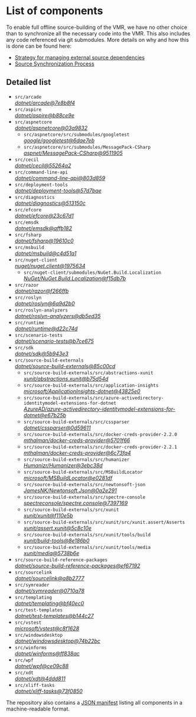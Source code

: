 ﻿# List of components

To enable full offline source-building of the VMR, we have no other choice than to synchronize all the necessary code into the VMR. This also includes any code referenced via git submodules. More details on why and how this is done can be found here:
- [Strategy for managing external source dependencies](src/arcade/Documentation/UnifiedBuild/VMR-Strategy-For-External-Source.md)
- [Source Synchronization Process](src/arcade/Documentation/UnifiedBuild/VMR-Design-And-Operation.md#source-synchronization-process)

## Detailed list

<!-- component list beginning -->
- `src/arcade`  
*[dotnet/arcade@7e8b8f4](https://github.com/dotnet/arcade/tree/7e8b8f4f321c8671aa01b53567d31aaa4950706f)*
- `src/aspire`  
*[dotnet/aspire@b88ce9e](https://github.com/dotnet/aspire/tree/b88ce9e7cb0430fb0b4e2d018f13694a4c733289)*
- `src/aspnetcore`  
*[dotnet/aspnetcore@03a9832](https://github.com/dotnet/aspnetcore/tree/03a9832f53a9dd12cc7815596dd78fcee8c29f4a)*
    - `src/aspnetcore/src/submodules/googletest`  
    *[google/googletest@6dae7eb](https://github.com/google/googletest/tree/6dae7eb4a5c3a169f3e298392bff4680224aa94a)*
    - `src/aspnetcore/src/submodules/MessagePack-CSharp`  
    *[aspnet/MessagePack-CSharp@9511905](https://github.com/aspnet/MessagePack-CSharp/tree/95119056ee8f4da1714b055a4f16893afaa73af7)*
- `src/cecil`  
*[dotnet/cecil@55264a2](https://github.com/dotnet/cecil/tree/55264a2946c11ef5066da882f4614624e28e3e00)*
- `src/command-line-api`  
*[dotnet/command-line-api@803d859](https://github.com/dotnet/command-line-api/tree/803d8598f98fb4efd94604b32627ee9407f246db)*
- `src/deployment-tools`  
*[dotnet/deployment-tools@57d7bae](https://github.com/dotnet/deployment-tools/tree/57d7baec5f331a145174d0e8f00d7bbfdf2b77d4)*
- `src/diagnostics`  
*[dotnet/diagnostics@513150c](https://github.com/dotnet/diagnostics/tree/513150c2f25077b1fcb194407e53c433c975f39b)*
- `src/efcore`  
*[dotnet/efcore@23c67d1](https://github.com/dotnet/efcore/tree/23c67d11c4ee1b47de7f31c1c701bd27dc2ab405)*
- `src/emsdk`  
*[dotnet/emsdk@affb182](https://github.com/dotnet/emsdk/tree/affb1823f4444a47529d649689a7a9b955fedf95)*
- `src/fsharp`  
*[dotnet/fsharp@19610c0](https://github.com/dotnet/fsharp/tree/19610c0b654766eec49d044cb97ca6eaa2a63d16)*
- `src/msbuild`  
*[dotnet/msbuild@c4d51a1](https://github.com/dotnet/msbuild/tree/c4d51a11b84b4aabd9e5da1e3099f2c7c85024fe)*
- `src/nuget-client`  
*[nuget/nuget.client@1975634](https://github.com/nuget/nuget.client/tree/19756345139c45de23bd196e9b4be01d48e84fdd)*
    - `src/nuget-client/submodules/NuGet.Build.Localization`  
    *[NuGet/NuGet.Build.Localization@f15db7b](https://github.com/NuGet/NuGet.Build.Localization/tree/f15db7b7c6f5affbea268632ef8333d2687c8031)*
- `src/razor`  
*[dotnet/razor@f266ffb](https://github.com/dotnet/razor/tree/f266ffb956e3704b1473d572cd3015fc0ee8b3be)*
- `src/roslyn`  
*[dotnet/roslyn@6a9d2b0](https://github.com/dotnet/roslyn/tree/6a9d2b077973e31b213517579f674b461053ac1c)*
- `src/roslyn-analyzers`  
*[dotnet/roslyn-analyzers@db5ed35](https://github.com/dotnet/roslyn-analyzers/tree/db5ed35361c522fa21097337e406124faa1d59b5)*
- `src/runtime`  
*[dotnet/runtime@d22c74d](https://github.com/dotnet/runtime/tree/d22c74dc974a757b48380a01dd0450efba31db64)*
- `src/scenario-tests`  
*[dotnet/scenario-tests@b7ce675](https://github.com/dotnet/scenario-tests/tree/b7ce67571aff209313584ed0ee34f714270099dd)*
- `src/sdk`  
*[dotnet/sdk@5b943e3](https://github.com/dotnet/sdk/tree/5b943e320b9a3e2952e060d66607c63e9d41c4a5)*
- `src/source-build-externals`  
*[dotnet/source-build-externals@85c00cd](https://github.com/dotnet/source-build-externals/tree/85c00cd57c77e94d63f80eac12b834ea14ae5907)*
    - `src/source-build-externals/src/abstractions-xunit`  
    *[xunit/abstractions.xunit@b75d54d](https://github.com/xunit/abstractions.xunit/tree/b75d54d73b141709f805c2001b16f3dd4d71539d)*
    - `src/source-build-externals/src/application-insights`  
    *[microsoft/ApplicationInsights-dotnet@43825e0](https://github.com/microsoft/ApplicationInsights-dotnet/tree/43825e06a22cdfb702fc199a7ba99a7d541d48c6)*
    - `src/source-build-externals/src/azure-activedirectory-identitymodel-extensions-for-dotnet`  
    *[AzureAD/azure-activedirectory-identitymodel-extensions-for-dotnet@e67b25b](https://github.com/AzureAD/azure-activedirectory-identitymodel-extensions-for-dotnet/tree/e67b25be77532af9ba405670b34b4d263d505fde)*
    - `src/source-build-externals/src/cssparser`  
    *[dotnet/cssparser@0d59611](https://github.com/dotnet/cssparser/tree/0d59611784841735a7778a67aa6e9d8d000c861f)*
    - `src/source-build-externals/src/docker-creds-provider-2.2.0`  
    *[mthalman/docker-creds-provider@5701f66](https://github.com/mthalman/docker-creds-provider/tree/5701f6667c1fbd805684857baaa860383bbdfed7)*
    - `src/source-build-externals/src/docker-creds-provider-2.2.1`  
    *[mthalman/docker-creds-provider@6c73fa4](https://github.com/mthalman/docker-creds-provider/tree/6c73fa4784795ae07f49305a057abf5c473d2adb)*
    - `src/source-build-externals/src/humanizer`  
    *[Humanizr/Humanizer@3ebc38d](https://github.com/Humanizr/Humanizer/tree/3ebc38de585fc641a04b0e78ed69468453b0f8a1)*
    - `src/source-build-externals/src/MSBuildLocator`  
    *[microsoft/MSBuildLocator@e0281df](https://github.com/microsoft/MSBuildLocator/tree/e0281df33274ac3c3e22acc9b07dcb4b31d57dc0)*
    - `src/source-build-externals/src/newtonsoft-json`  
    *[JamesNK/Newtonsoft.Json@0a2e291](https://github.com/JamesNK/Newtonsoft.Json/tree/0a2e291c0d9c0c7675d445703e51750363a549ef)*
    - `src/source-build-externals/src/spectre-console`  
    *[spectreconsole/spectre.console@7397169](https://github.com/spectreconsole/spectre.console/tree/7397169a2757dc3657598bdea4ac222c0f283425)*
    - `src/source-build-externals/src/xunit`  
    *[xunit/xunit@f110e5b](https://github.com/xunit/xunit/tree/f110e5bee5dfd4c08339587c9c3df9292fcb597c)*
    - `src/source-build-externals/src/xunit/src/xunit.assert/Asserts`  
    *[xunit/assert.xunit@5c8c10e](https://github.com/xunit/assert.xunit/tree/5c8c10e085eb42f39f2fe0b40c94bf56649eb0a4)*
    - `src/source-build-externals/src/xunit/tools/build`  
    *[xunit/build-tools@8e186b0](https://github.com/xunit/build-tools/tree/8e186b0f8e398796e75453f3f18952b06d29fdfd)*
    - `src/source-build-externals/src/xunit/tools/media`  
    *[xunit/media@5738b6e](https://github.com/xunit/media/tree/5738b6e86f08e0389c4392b939c20e3eca2d9822)*
- `src/source-build-reference-packages`  
*[dotnet/source-build-reference-packages@ef67192](https://github.com/dotnet/source-build-reference-packages/tree/ef671926b25634d1363de221a36b51668fb9f71d)*
- `src/sourcelink`  
*[dotnet/sourcelink@a8b2777](https://github.com/dotnet/sourcelink/tree/a8b2777e6aaf9d2f87c5adeec5b65aa19fa22f0c)*
- `src/symreader`  
*[dotnet/symreader@0710a78](https://github.com/dotnet/symreader/tree/0710a7892d89999956e8808c28e9dd0512bd53f3)*
- `src/templating`  
*[dotnet/templating@bf40ec0](https://github.com/dotnet/templating/tree/bf40ec00f3761436f9e503691191ed722575f1bb)*
- `src/test-templates`  
*[dotnet/test-templates@b144c27](https://github.com/dotnet/test-templates/tree/b144c275128d0407667fcd94f9fd1b6477cb571a)*
- `src/vstest`  
*[microsoft/vstest@c8f1628](https://github.com/microsoft/vstest/tree/c8f1628bcfce589e3165e171ecf8a8ce5b3c688f)*
- `src/windowsdesktop`  
*[dotnet/windowsdesktop@74b22bc](https://github.com/dotnet/windowsdesktop/tree/74b22bc19ff2bdf01ce13ef4e33f5b106b2e31dc)*
- `src/winforms`  
*[dotnet/winforms@ff838ac](https://github.com/dotnet/winforms/tree/ff838ac7ac134944d5519c3eedf7e689b2d9f2e5)*
- `src/wpf`  
*[dotnet/wpf@ce09c88](https://github.com/dotnet/wpf/tree/ce09c88c666057407b355ea86e1ad8713ac674a1)*
- `src/xdt`  
*[dotnet/xdt@4ddd811](https://github.com/dotnet/xdt/tree/4ddd8113a29852380b7b929117bfe67f401ac320)*
- `src/xliff-tasks`  
*[dotnet/xliff-tasks@73f0850](https://github.com/dotnet/xliff-tasks/tree/73f0850939d96131c28cf6ea6ee5aacb4da0083a)*
<!-- component list end -->

The repository also contains a [JSON manifest](https://github.com/dotnet/dotnet/blob/main/src/source-manifest.json) listing all components in a machine-readable format.

